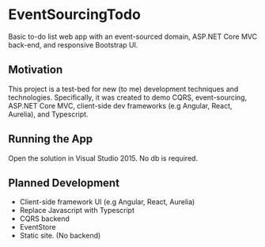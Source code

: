 # EventSourcingTodo
Basic to-do list web app with an event-sourced domain, ASP.NET Core MVC back-end, and responsive Bootstrap UI.

## Motivation
This project is a test-bed for new (to me) development techniques and technologies. Specifically, it was created to demo CQRS, event-sourcing, ASP.NET Core MVC, client-side dev frameworks (e.g Angular, React, Aurelia), and Typescript.

## Running the App
Open the solution in Visual Studio 2015. No db is required.

## Planned Development
- Client-side framework UI (e.g Angular, React, Aurelia)
- Replace Javascript with Typescript
- CQRS backend
- EventStore
- Static site. (No backend)
